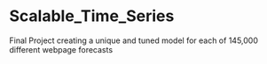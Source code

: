 # Scalable_Time_Series
Final Project creating a unique and tuned model for each of 145,000 different webpage forecasts
